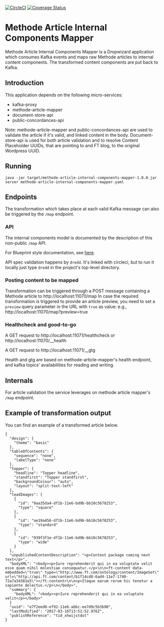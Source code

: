 [![CircleCI](https://circleci.com/gh/Financial-Times/methode-article-internal-components-mapper.svg?style=svg)](https://circleci.com/gh/Financial-Times/methode-article-internal-components-mapper) [![Coverage Status](https://coveralls.io/repos/github/Financial-Times/methode-article-internal-components-mapper/badge.svg)](https://coveralls.io/github/Financial-Times/methode-article-internal-components-mapper)

# Methode Article Internal Components Mapper
Methode Article Internal Components Mapper is a Dropwizard application which consumes Kafka events and maps raw Methode articles to internal content components.
The transformed content components are put back to Kafka.

## Introduction
This application depends on the following micro-services:

* kafka-proxy
* methode-article-mapper
* document-store-api
* public-concordances-api

Note: methode-article-mapper and public-concordances-api are used to validate the article if it's valid, and linked content in the body.
Document-store-api is used for both article validation and to resolve Content Placeholder UUIDs, that are pointing to and FT blog, to the original Wordpress UUID.

## Running

`java -jar target/methode-article-internal-components-mapper-1.0.0.jar server methode-article-internal-components-mapper.yaml`

## Endpoints

The transformation which takes place at each valid Kafka message can also be triggered by the `/map` endpoint.

### API

The internal components model is documented by the description of this non-public `/map` API.

For Blueprint style documentation, see [here](api.md).

API spec validation happens by `dredd`. It's linked with circleci, but to run it locally just type `dredd` in the project's top-level directory.

### Posting content to be mapped

Transformation can be triggered through a POST message containing a Methode article to http://localhost:11070/map
In case the required transformation is triggered to provide an article preview, you need to set a `preview` query parameter in the URL with `true` as value: 
e.g., http://localhost:11070/map?preview=true

### Healthcheck and good-to-go

A GET request to http://localhost:11071/healthcheck or http://localhost:11070/__health

A GET request to http://localhost:11071/__gtg

Health and gtg are based on methode-article-mapper's health endpoint, and kafka topics' availabilities for reading and writing.

## Internals

For article validation the service leverages on methode article mapper's `/map` endpoint.

## Example of transformation output
You can find an example of a transformed article below. 

```
{
  "design": {
    "theme": "basic"
  },
  "tableOfContents": {
    "sequence": "none",
    "labelType": "none"
  },
  "topper": {
    "headline": "Topper headline",
    "standfirst": "Topper standfirst",
    "backgroundColour": "auto",
    "layout": "split-text-left"
  },
  "leadImages": [
    {
      "id": "9aa35da4-df1b-11e6-bd9b-bb10c5678253",
      "type": "square"
    },
    {
      "id": "ae19a456-df1b-11e6-bd9b-bb10c5678253",
      "type": "standard"
    },
    {
      "id": "939f3f1e-df1b-11e6-bd9b-bb10c5678253",
      "type": "wide"
    }
  ],
  "unpublishedContentDescription": "<p>Content package coming next text</p>",
  "bodyXML": "<body><p>Iure reprehenderit qui in ea voluptate velit esse quam nihil molestiae consequatur.</p>\n\n<ft-content data-embedded=\"true\" type=\"http://www.ft.com/ontology/content/ImageSet\" url=\"http://api.ft.com/content/b1f14cd8-6ad4-11e7-1740-72a7a34381e5\"></ft-content>\n\n<p>Itaque earum rerum hic tenetur a sapiente delectus.</p>\n</body>",
  "summary": {
    "bodyXML": "<body><p>Iure reprehenderit qui in ea voluptate velit</p></body>"
  }
  "uuid": "e7f2eed0-ef92-11e6-abbc-ee7d9c5b3b90",
  "lastModified": "2017-03-16T13:51:52.976Z",
  "publishReference": "tid_xhwijstdot"
}
```
